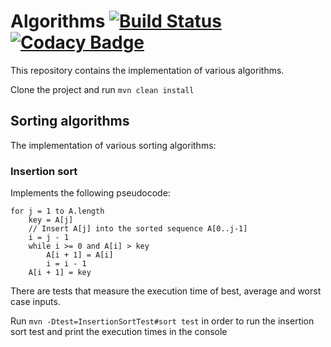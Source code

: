 # Algorithms [![Build Status](https://travis-ci.org/nikalomiris/algorithms.svg?branch=master)](https://travis-ci.org/nikalomiris/algorithms)  [![Codacy Badge](https://api.codacy.com/project/badge/Grade/2415304421124c9dbf0e2aa4b07cacdd)](https://app.codacy.com/app/nikalomiris/algorithms?utm_source=github.com&utm_medium=referral&utm_content=nikalomiris/algorithms&utm_campaign=Badge_Grade_Dashboard)

This repository contains the implementation of various algorithms.

Clone the project and run ```mvn clean install```

## Sorting algorithms
The implementation of various sorting algorithms:

### Insertion sort
Implements the following pseudocode:
```text
for j = 1 to A.length
    key = A[j]
    // Insert A[j] into the sorted sequence A[0..j-1]
    i = j - 1
    while i >= 0 and A[i] > key
        A[i + 1] = A[i]
        i = i - 1
    A[i + 1] = key
```
There are tests that measure the execution time of best, average and worst case inputs.

Run ```mvn -Dtest=InsertionSortTest#sort test``` in order to run 
the insertion sort test and print the execution times in the console
